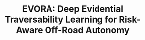 ---
title: "EVORA: Deep Evidential Traversability Learning for Risk-Aware Off-Road Autonomy"
authors: "Xiaoyi Cai, Siddharth Ancha, Lakshay Sharma, Philip R. Osteen, Bernadette Bucher, Stephen Phillips, Jiuguang Wang, Michael Everett, Nicholas Roy, Jonathan P. How"
venue: "IEEE Transactions on Robotics (TRO)"
year: "2023"
status: "in review"
arxiv: "https://arxiv.org/abs/2311.06234"
official_link: ""
doi: ""
volume: ""
number: ""
pages: ""
publisher: ""
month: "12"
address: ""
type: "journal"
school: ""
awards: ""
notes: ""
include_on_website: true
image: "cai23_journal.png"
links_to_code: "https://github.com/mit-acl/mppi_numba"
links_to_video: ""
collection: publications
permalink: /publication/2023-12-Cai23_TRO.html
---